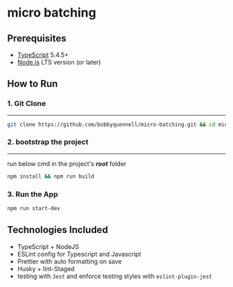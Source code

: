 # micro batching


## Prerequisites

- [TypeScript](https://www.typescriptlang.org/download) 5.4.5+
- [Node.js](https://nodejs.org/en/) LTS version (or later)
  
## How to Run

### 1. Git Clone

---

```bash
git clone https://github.com/bobbyquennell/micro-batching.git && cd micro-batching
```

### 2. bootstrap the project

---

 run below cmd in the project's ***root*** folder

 ```bash
 npm install && npm run build
 ```

### 3. Run the App

```bash
npm run start-dev 
```

## Technologies Included

- TypeScript + NodeJS
- ESLint config for Typescript and Javascript
- Prettier with auto formatting on save
- Husky + lint-Staged
- testing with `Jest` and enforce testing styles with `eslint-plugin-jest`
